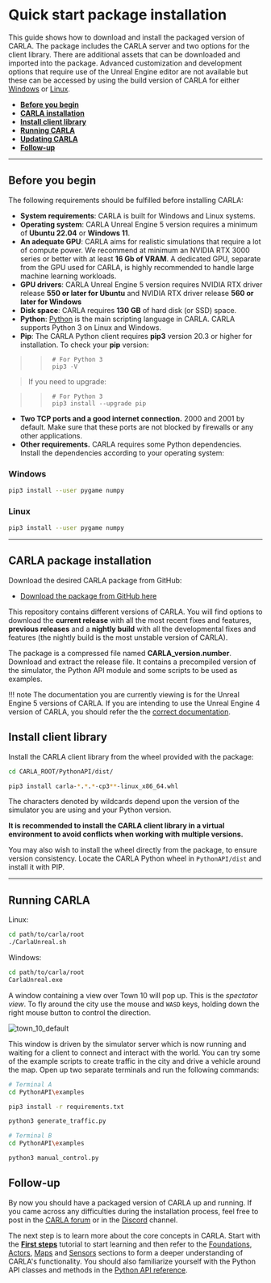 # Quick start package installation

This guide shows how to download and install the packaged version of CARLA. The package includes the CARLA server and two options for the client library. There are additional assets that can be downloaded and imported into the package. Advanced customization and development options that require use of the Unreal Engine editor are not available but these can be accessed by using the build version of CARLA for either [Windows](build_windows.md) or [Linux](build_linux.md).

* __[Before you begin](#before-you-begin)__  
* __[CARLA installation](#carla-installation)__  
* __[Install client library](#install-client-library)__
* __[Running CARLA](#running-carla)__  
* __[Updating CARLA](#updating-carla)__    
* __[Follow-up](#follow-up)__ 
---
## Before you begin

The following requirements should be fulfilled before installing CARLA:

* __System requirements__: CARLA is built for Windows and Linux systems.
* __Operating system__: CARLA Unreal Engine 5 version requires a minimum of **Ubuntu 22.04** or **Windows 11**.
* __An adequate GPU__: CARLA aims for realistic simulations that require a lot of compute power. We recommend at minimum an NVIDIA RTX 3000 series or better with at least **16 Gb of VRAM**. A dedicated GPU, separate from the GPU used for CARLA, is highly recommended to handle large machine learning workloads. 
* __GPU drivers__: CARLA Unreal Engine 5 version requires NVIDIA RTX driver release **550 or later for Ubuntu** and NVIDIA RTX driver release **560 or later for Windows**
* __Disk space__: CARLA requires **130 GB** of hard disk (or SSD) space.
* __Python__: [Python]((https://www.python.org/downloads/)) is the main scripting language in CARLA. CARLA supports Python 3 on Linux and Windows.
* __Pip__: The CARLA Python client requires __pip3__ version 20.3 or higher for installation. To check your __pip__ version:

>>      # For Python 3
>>      pip3 -V

>If you need to upgrade:

>>      # For Python 3
>>      pip3 install --upgrade pip

* __Two TCP ports and a good internet connection.__ 2000 and 2001 by default. Make sure that these ports are not blocked by firewalls or any other applications. 
* __Other requirements.__  CARLA requires some Python dependencies. Install the dependencies according to your operating system:

### Windows

```sh
pip3 install --user pygame numpy
```

### Linux

```sh
pip3 install --user pygame numpy
```

---
## CARLA package installation

Download the desired CARLA package from GitHub:

- [Download the package from GitHub here](#b-package-installation)

This repository contains different versions of CARLA. You will find options to download the __current release__ with all the most recent fixes and features, __previous releases__ and a __nightly build__ with all the developmental fixes and features (the nightly build is the most unstable version of CARLA).

The package is a compressed file named __CARLA_version.number__. Download and extract the release file. It contains a precompiled version of the simulator, the Python API module and some scripts to be used as examples. 

!!! note
    The documentation you are currently viewing is for the Unreal Engine 5 versions of CARLA. If you are intending to use the Unreal Engine 4 version of CARLA, you should refer the the [correct documentation](https://carla.readthedocs.io/en/latest/).

## Install client library

Install the CARLA client library from the wheel provided with the package:

```sh
cd CARLA_ROOT/PythonAPI/dist/

pip3 install carla-*.*.*-cp3**-linux_x86_64.whl
```

The characters denoted by wildcards depend upon the version of the simulator you are using and your Python version.

__It is recommended to install the CARLA client library in a virtual environment to avoid conflicts when working with multiple versions.__

You may also wish to install the wheel directly from the package, to ensure version consistency. Locate the CARLA Python wheel in `PythonAPI/dist` and install it with PIP.

---
## Running CARLA

Linux:

```sh
cd path/to/carla/root
./CarlaUnreal.sh
```
 
Windows:

```sh
cd path/to/carla/root
CarlaUnreal.exe
```

A window containing a view over Town 10 will pop up. This is the _spectator view_. To fly around the city use the mouse and `WASD` keys, holding down the right mouse button to control the direction. 

![town_10_default](../img/catalogue/maps/town10/town10default.png)

This window is driven by the simulator server which is now running and waiting for a client to connect and interact with the world. You can try some of the example scripts to create traffic in the city and drive a vehicle around the map. Open up two separate terminals and run the following commands:

```sh
# Terminal A 
cd PythonAPI\examples

pip3 install -r requirements.txt

python3 generate_traffic.py  

# Terminal B
cd PythonAPI\examples

python3 manual_control.py 
```

## Follow-up

By now you should have a packaged version of CARLA up and running. If you came across any difficulties during the installation process, feel free to post in the [CARLA forum](https://github.com/carla-simulator/carla/discussions/) or in the [Discord](https://discord.gg/8kqACuC) channel.

The next step is to learn more about the core concepts in CARLA. Start with the [__First steps__](tuto_first_steps.md) tutorial to start learning and then refer to the [Foundations](foundations.md), [Actors](core_actors.md), [Maps](core_map.md) and [Sensors](core_sensors.md) sections to form a deeper understanding of CARLA's functionality. You should also familiarize yourself with the Python API classes and methods in the [Python API reference](python_api.md).
